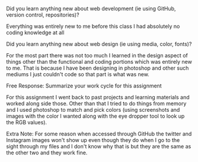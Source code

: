 Did you learn anything new about web development (ie using GitHub, version control, repositories)?

Everything was entirely new to me before this class I had absolutely no coding knowledge at all

Did you learn anything new about web design (ie using media, color, fonts)?

For the most part there was not too much I learned in the design aspect of things other than the functional and coding portions which was entirely new to me.  That is because I have been designing in photoshop and other such mediums I just couldn't code so that part is what was new.

Free Response: Summarize your work cycle for this assignment

For this assignment I went back to past projects and learning materials and worked along side those.  Other than that I tried to do things from memory and I used photoshop to match and pick colors (using screenshots and images with the color I wanted along with the eye dropper tool to look up the RGB values).

Extra Note: For some reason when accessed through GitHub the twitter and Instagram images won't show up even though they do when I go to the sight through my files and I don't know why that is but they are the same as the other two and they work fine. 
